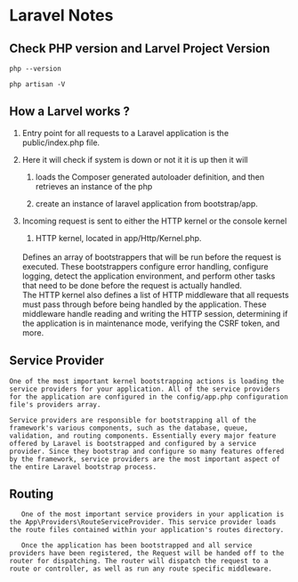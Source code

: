 # Laravel Notes


## Check PHP version and Larvel Project Version
```
php --version

php artisan -V
```

## How a Larvel works ? 
1. Entry point for all requests to a Laravel application is the public/index.php file.


2. Here it will check if system is down or not
it it is up then it will 
    1. loads the Composer generated autoloader definition, and then retrieves an instance of the php

    2. create an instance of laravel application from bootstrap/app.

3. Incoming request is sent to either the HTTP kernel or the console kernel
    1. HTTP kernel, located in app/Http/Kernel.php.
    <br>
    Defines an array of bootstrappers that will be run before the request is executed. These bootstrappers configure error handling, configure logging, detect the application environment, and perform other tasks that need to be done before the request is actually handled.
    <br>
    The HTTP kernel also defines a list of HTTP middleware that all requests must pass through before being handled by the application. These middleware handle reading and writing the HTTP session, determining if the application is in maintenance mode, verifying the CSRF token, and more.

## Service Provider
```
One of the most important kernel bootstrapping actions is loading the service providers for your application. All of the service providers for the application are configured in the config/app.php configuration file's providers array.

Service providers are responsible for bootstrapping all of the framework's various components, such as the database, queue, validation, and routing components. Essentially every major feature offered by Laravel is bootstrapped and configured by a service provider. Since they bootstrap and configure so many features offered by the framework, service providers are the most important aspect of the entire Laravel bootstrap process.
```

## Routing 
```
   One of the most important service providers in your application is the App\Providers\RouteServiceProvider. This service provider loads the route files contained within your application's routes directory. 

   Once the application has been bootstrapped and all service providers have been registered, the Request will be handed off to the router for dispatching. The router will dispatch the request to a route or controller, as well as run any route specific middleware. 
```

